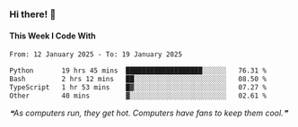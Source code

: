 ### Hi there! 👋

#### This Week I Code With
<!--START_SECTION:waka-->

```txt
From: 12 January 2025 - To: 19 January 2025

Python       19 hrs 45 mins  ███████████████████░░░░░░   76.31 %
Bash         2 hrs 12 mins   ██░░░░░░░░░░░░░░░░░░░░░░░   08.50 %
TypeScript   1 hr 53 mins    █▓░░░░░░░░░░░░░░░░░░░░░░░   07.27 %
Other        40 mins         ▓░░░░░░░░░░░░░░░░░░░░░░░░   02.61 %
```

<!--END_SECTION:waka-->

<!--STARTS_HERE_QUOTE_README-->
<i>❝As computers run, they get hot. Computers have fans to keep them cool.❞</i>
<!--ENDS_HERE_QUOTE_README-->
